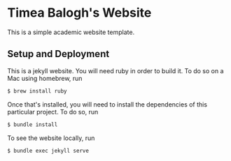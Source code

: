 # Timea Balogh's Website

This is a simple academic website template.

## Setup and Deployment

This is a jekyll website. You will need ruby in order to build it.
To do so on a Mac using homebrew, run

```bash
$ brew install ruby
```

Once that's installed, you will need to install the dependencies of this
particular project. To do so, run

```bash
$ bundle install
```

To see the website locally, run

```bash
$ bundle exec jekyll serve
```

